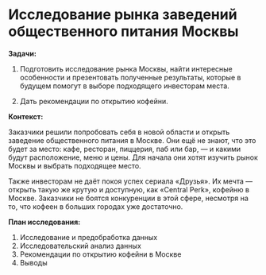 # Исследование рынка заведений общественного питания Москвы
**Задачи:**
1. Подготовить исследование рынка Москвы, найти интересные особенности и презентовать полученные результаты,
которые в будущем помогут в выборе подходящего инвесторам места.


2. Дать рекомендации по открытию кофейни.

**Контекст:**

Заказчики решили попробовать себя в новой области и открыть заведение общественного питания в Москве. Они ещё не знают, что это будет за место: кафе, ресторан, пиццерия, паб или бар, — и какими будут расположение, меню и цены.
Для начала они хотят изучить рынок Москвы и выбрать подходящее место.

Также инвесторам не даёт покоя успех сериала «Друзья». Их мечта — открыть такую же крутую и доступную, как «Central Perk», кофейню в Москве. Заказчики не боятся конкуренции в этой сфере, несмотря на то, что кофеен в больших городах уже достаточно.

**План исследования:**
1. Исследование и предобработка данных
2. Исследовательский анализ данных
3. Рекомендации по открытию кофейни в Москве
4. Выводы
